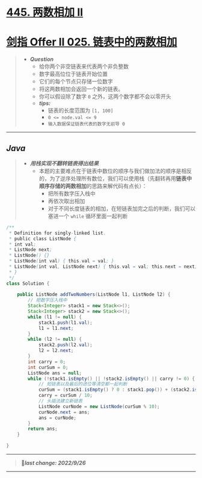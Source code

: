 # [445. 两数相加 II](https://leetcode.cn/problems/add-two-numbers-ii/)
# [剑指 Offer II 025. 链表中的两数相加](https://leetcode.cn/problems/lMSNwu/)

> - ***Question***
>   - 给你两个非空链表来代表两个非负整数
>   - 数字最高位位于链表开始位置 
>   - 它们的每个节点只存储一位数字 
>   - 将这两数相加会返回一个新的链表。 
>   - 你可以假设除了数字 `0` 之外，这两个数字都不会以零开头
>   - ***tips:***
>     - 链表的长度范围为 `[1, 100]` 
>     - `0 <= node.val <= 9` 
>     - `输入数据保证链表代表的数字无前导 0`

---

## *Java*

> - ***用栈实现不翻转链表得出结果***
>   - 本题的主要难点在于链表中数位的顺序与我们做加法的顺序是相反的，为了逆序处理所有数位，我们可以使用栈（先翻转再用**链表中顺序存储的两数相加**的思路来解代码有点长）：
>     - 把所有数字压入栈中 
>     - 再依次取出相加
>     - 对于不同长度链表的相加，在短链表加完之后的判断，我们可以塞进一个 `while` 循环里面一起判断

```Java
/**
 * Definition for singly-linked list.
 * public class ListNode {
 * int val;
 * ListNode next;
 * ListNode() {}
 * ListNode(int val) { this.val = val; }
 * ListNode(int val, ListNode next) { this.val = val; this.next = next; }
 * }
 */
class Solution {
    
    public ListNode addTwoNumbers(ListNode l1, ListNode l2) {
        // 把数字压入栈中
        Stack<Integer> stack1 = new Stack<>();
        Stack<Integer> stack2 = new Stack<>();
        while (l1 != null) {
            stack1.push(l1.val);
            l1 = l1.next;
        }
        while (l2 != null) {
            stack2.push(l2.val);
            l2 = l2.next;
        }
        int carry = 0;
        int curSum = 0;
        ListNode ans = null;
        while (!stack1.isEmpty() || !stack2.isEmpty() || carry != 0) {
            // 短链表以及最后的进位等清空都一起判断
            curSum = (stack1.isEmpty() ? 0 : stack1.pop()) + (stack2.isEmpty() ? 0 : stack2.pop()) + carry;
            carry = curSum / 10;
            // 头插法建立新链表
            ListNode curNode = new ListNode(curSum % 10);
            curNode.next = ans;
            ans = curNode;
        }
        return ans;
    }
    
}
```

---

> 🚩***last change: 2022/9/26***

---
